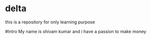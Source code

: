 # delta
this is a repository for only learning purpose 

#Intro
My name is shivam kumar and i have a passion to make money 